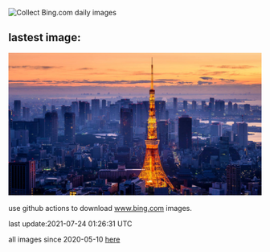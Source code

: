 ![Collect Bing.com daily images](https://github.com/counter2015/bing-daily-images/workflows/Collect%20Bing.com%20daily%20images/badge.svg)
## lastest image:
![](images/TokyoMetropolis.jpg)

use github actions to download www.bing.com images.

last update:2021-07-24 01:26:31 UTC

all images since 2020-05-10 [here](https://github.com/counter2015/bing-daily-images/tree/master/images) 
